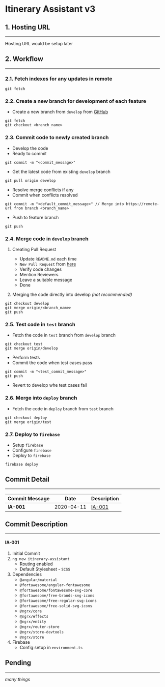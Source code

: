 # Itinerary Assistant v3

## 1. Hosting URL
  ---
Hosting URL would be setup later

## 2. Workflow
  ---

### 2.1. Fetch indexes for any updates in remote
```
git fetch
```

### 2.2. Create a new branch for development of each feature
- Create a new branch from `develop` from [GitHub](https://github.com/usama251993/itinerary-assistant)
```
git fetch
git checkout <branch_name>
```

### 2.3. Commit code to newly created branch
- Develop the code
- Ready to commit
```
git commit -m "<commit_message>"
```
- Get the latest code from existing `develop` branch
```
git pull origin develop
```
- Resolve merge conflicts if any
- Commit when conflicts resolved
```
git commit -m "<default_commit_message>" // Merge into https://remote-url from branch <branch_name>
```
- Push to feature branch
```
git push
```

### 2.4. Merge code in `develop` branch
1. Creating Pull Request
   - Update `README.md` each time
   - `New Pull Request` from [here](https://github.com/usama251993/itinerary-assistant/pulls)
   - Verify code changes
   - Mention Reviewers
   - Leave a suitable message
   - Done

2. Merging the code directly into develop *(not recommended)*
```
git checkout develop
git merge origin/<branch_name>
git push
```

### 2.5. Test code in `test` branch
- Fetch the code in `test` branch from `develop` branch
```
git checkout test
git merge origin/develop
```
- Perform tests
- Commit the code when test cases pass
```
git commit -m "<test_commit_message>"
git push
```
- Revert to develop whe test cases fail


### 2.6. Merge into `deploy` branch
- Fetch the code in `deploy` branch from `test` branch
```
git checkout deploy
git merge origin/test
```

### 2.7. Deploy to `firebase`
- Setup `firebase`
- Configure `firebase`
- Deploy to `firebase`
```
firebase deploy
```

## Commit Detail
  ---

| Commit Message | Date       | Description       |
| -------------- | ---------- | ----------------- |
| **IA-001**     | 2020-04-11 | [IA-001](#ia-001) |

## Commit Description
  ---
#### IA-001
1. Initial Commit
2. `ng new itinerary-assistant`
   * Routing enabled
   * Default Stylesheet - `SCSS`
3. Dependencies
   * `@angular/material`
   * `@fortawesome/angular-fontawesome`
   * `@fortawesome/fontawesome-svg-core`
   * `@fortawesome/free-brands-svg-icons`
   * `@fortawesome/free-regular-svg-icons`
   * `@fortawesome/free-solid-svg-icons`
   * `@ngrx/core`
   * `@ngrx/effects`
   * `@ngrx/entity`
   * `@ngrx/router-store`
   * `@ngrx/store-devtools`
   * `@ngrx/store`
4. Firebase
   * Config setup in `environment.ts`

## Pending
  ---
*many things*
